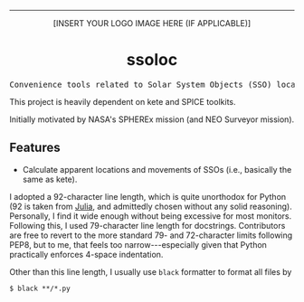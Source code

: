 <!-- Header block for project -->
<hr>

<div align="center">

[INSERT YOUR LOGO IMAGE HERE (IF APPLICABLE)]
<!-- ☝️ Replace with your logo (if applicable) via ![](https://uri-to-your-logo-image) ☝️ -->
<!-- ☝️ If you see logo rendering errors, make sure you're not using indentation, or try an HTML IMG tag -->

<h1 align="center">ssoloc</h1>
<!-- ☝️ Replace with your repo name ☝️ -->

</div>

<pre align="center">Convenience tools related to Solar System Objects (SSO) locator (e.g., apparent position and movements) for general purposes.</pre>
<!-- ☝️ Replace with a single sentence describing the purpose of your repo / proj ☝️ -->

<!-- Header block for project -->

<!-- [INSERT YOUR BADGES HERE (SEE: https://shields.io)] [![SLIM](https://img.shields.io/badge/Best%20Practices%20from-SLIM-blue)](https://nasa-ammos.github.io/slim/) -->
<!-- ☝️ Add badges via: https://shields.io e.g. ![](https://img.shields.io/github/your_chosen_action/your_org/your_repo) ☝️ -->

<!-- [INSERT SCREENSHOT OF YOUR SOFTWARE, IF APPLICABLE] -->
<!-- ☝️ Screenshot of your software (if applicable) via ![](https://uri-to-your-screenshot) ☝️ -->

This project is heavily dependent on kete and SPICE toolkits.
<!-- ☝️ Replace with a more detailed description of your repository, including why it was made and whom its intended for.  ☝️ -->

Initially motivated by NASA's SPHEREx mission (and NEO Surveyor mission).
<!-- example links>
[Website](INSERT WEBSITE LINK HERE) | [Docs/Wiki](INSERT DOCS/WIKI SITE LINK HERE) | [Discussion Board](INSERT DISCUSSION BOARD LINK HERE) | [Issue Tracker](INSERT ISSUE TRACKER LINK HERE)
-->

## Features

* Calculate apparent locations and movements of SSOs (i.e., basically the same as kete).

<!-- ☝️ Replace with a bullet-point list of your features ☝️ -->


I adopted a 92-character line length, which is quite unorthodox for Python (92 is taken from [Julia](https://github.com/JuliaDiff/BlueStyle), and admittedly chosen without any solid reasoning). Personally, I find it wide enough without being excessive for most monitors. Following this, I used 79-character line length for docstrings. Contributors are free to revert to the more standard 79- and 72-character limits following PEP8, but to me, that feels too narrow---especially given that Python practically enforces 4-space indentation.

Other than this line length, I usually use `black` formatter to format all files by

    $ black **/*.py
